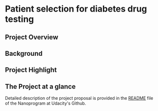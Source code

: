 # Patient selection for diabetes drug testing

## Project Overview

## Background

## Project Highlight

## The Project at a glance



Detailed description of the project proposal is provided in the [README]() file of the Nanoprogram at Udacity's Github.
